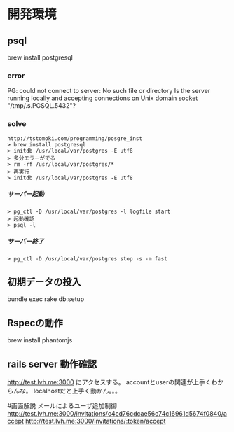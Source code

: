 # 開発環境

## psql
brew install postgresql

### error
PG: could not connect to server: No such file or directory
	Is the server running locally and accepting
	connections on Unix domain socket "/tmp/.s.PGSQL.5432"?
### solve
	http://tstomoki.com/programming/posgre_inst
	> brew install postgresql
	> initdb /usr/local/var/postgres -E utf8
	> 多分エラーがでる
	> rm -rf /usr/local/var/postgres/* 
	> 再実行
	> initdb /usr/local/var/postgres -E utf8
##### サーバー起動
	> pg_ctl -D /usr/local/var/postgres -l logfile start 
	> 起動確認
	> psql -l
##### サーバー終了
	> pg_ctl -D /usr/local/var/postgres stop -s -m fast

## 初期データの投入
bundle exec rake db:setup

## Rspecの動作
brew install phantomjs

## rails server 動作確認
http://test.lvh.me:3000
にアクセスする。
accountとuserの関連が上手くわからんな。
localhostだと上手く動かん。。。

#画面解説
メールによるユーザ追加制御
http://test.lvh.me:3000/invitations/c4cd76cdcae56c74c16961d5674f0840/accept
http://test.lvh.me:3000/invitations/:token/accept

